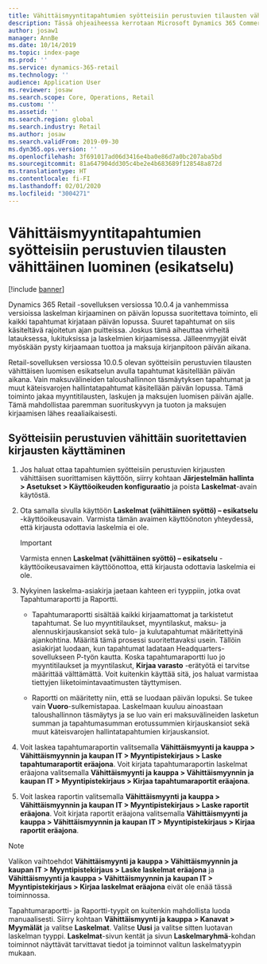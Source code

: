 ```yaml
---
title: Vähittäismyyntitapahtumien syötteisiin perustuvien tilausten vähittäinen luominen
description: Tässä ohjeaiheessa kerrotaan Microsoft Dynamics 365 Commerce -sovelluksen vähittäismyyntitapahtumien syötteisiin perustuvien tilausten vähittäisestä luomisesta.
author: josaw1
manager: AnnBe
ms.date: 10/14/2019
ms.topic: index-page
ms.prod: ''
ms.service: dynamics-365-retail
ms.technology: ''
audience: Application User
ms.reviewer: josaw
ms.search.scope: Core, Operations, Retail
ms.custom: ''
ms.assetid: ''
ms.search.region: global
ms.search.industry: Retail
ms.author: josaw
ms.search.validFrom: 2019-09-30
ms.dyn365.ops.version: ''
ms.openlocfilehash: 3f691017ad06d3416e4ba0e86d7a0bc207aba5bd
ms.sourcegitcommit: 81a647904dd305c4be2e4b683689f128548a872d
ms.translationtype: HT
ms.contentlocale: fi-FI
ms.lasthandoff: 02/01/2020
ms.locfileid: "3004271"
---
```

# <a name="trickle-feed-based-order-creation-for-retail-store-transactions-public-preview"></a>Vähittäismyyntitapahtumien syötteisiin perustuvien tilausten vähittäinen luominen (esikatselu)

[!include [banner](includes/banner.md)]



Dynamics 365 Retail -sovelluksen versiossa 10.0.4 ja vanhemmissa versioissa laskelman kirjaaminen on päivän lopussa suoritettava toiminto, eli kaikki tapahtumat kirjataan päivän lopussa. Suuret tapahtumat on siis käsiteltävä rajoitetun ajan puitteissa. Joskus tämä aiheuttaa virheitä latauksessa, lukituksissa ja laskelmien kirjaamisessa. Jälleenmyyjät eivät myöskään pysty kirjaamaan tuottoa ja maksuja kirjanpitoon päivän aikana.

Retail-sovelluksen versiossa 10.0.5 olevan syötteisiin perustuvien tilausten vähittäisen luomisen esikatselun avulla tapahtumat käsitellään päivän aikana. Vain maksuvälineiden taloushallinnon täsmäytyksen tapahtumat ja muut käteisvarojen hallintatapahtumat käsitellään päivän lopussa. Tämä toiminto jakaa myyntitilausten, laskujen ja maksujen luomisen päivän ajalle. Tämä mahdollistaa paremman suorituskyvyn ja tuoton ja maksujen kirjaamisen lähes reaaliaikaisesti. 


## <a name="how-to-use-trickle-feed-based-posting"></a>Syötteisiin perustuvien vähittäin suoritettavien kirjausten käyttäminen
  
1. Jos haluat ottaa tapahtumien syötteisiin perustuvien kirjausten vähittäisen suorittamisen käyttöön, siirry kohtaan **Järjestelmän hallinta > Asetukset > Käyttöoikeuden konfiguraatio** ja poista **Laskelmat**-avain käytöstä.

2. Ota samalla sivulla käyttöön **Laskelmat (vähittäinen syöttö) – esikatselu** -käyttöoikeusavain. Varmista tämän avaimen käyttöönoton yhteydessä, että kirjausta odottavia laskelmia ei ole. 

    > [!Important]
    > Varmista ennen **Laskelmat (vähittäinen syöttö) – esikatselu** -käyttöoikeusavaimen käyttöönottoa, että kirjausta odottavia laskelmia ei ole.

3. Nykyinen laskelma-asiakirja jaetaan kahteen eri tyyppiin, jotka ovat Tapahtumaraportti ja Raportti.

      - Tapahtumaraportti sisältää kaikki kirjaamattomat ja tarkistetut tapahtumat. Se luo myyntitilaukset, myyntilaskut, maksu- ja alennuskirjauskansiot sekä tulo- ja kulutapahtumat määritettyinä ajankohtina. Määritä tämä prosessi suoritettavaksi usein. Tällöin asiakirjat luodaan, kun tapahtumat ladataan Headquarters-sovellukseen P-työn kautta. Koska tapahtumaraportti luo jo myyntitilaukset ja myyntilaskut, **Kirjaa varasto** -erätyötä ei tarvitse määrittää välttämättä. Voit kuitenkin käyttää sitä, jos haluat varmistaa tiettyjen liiketoimintavaatimusten täyttymisen.  
      
     - Raportti on määritetty niin, että se luodaan päivän lopuksi. Se tukee vain **Vuoro**-sulkemistapaa. Laskelmaan kuuluu ainoastaan taloushallinnon täsmäytys ja se luo vain eri maksuvälineiden lasketun summan ja tapahtumasumman erotussummien kirjauskansiot sekä muut käteisvarojen hallintatapahtumien kirjauskansiot.   

4. Voit laskea tapahtumaraportin valitsemalla **Vähittäismyynti ja kauppa > Vähittäismyynnin ja kaupan IT > Myyntipistekirjaus > Laske tapahtumaraportit eräajona**. Voit kirjata tapahtumaraportin laskelmat eräajona valitsemalla **Vähittäismyynti ja kauppa > Vähittäismyynnin ja kaupan IT > Myyntipistekirjaus > Kirjaa tapahtumaraportit eräajona**.

5. Voit laskea raportin valitsemalla **Vähittäismyynti ja kauppa > Vähittäismyynnin ja kaupan IT > Myyntipistekirjaus > Laske raportit eräajona**. Voit kirjata raportit eräajona valitsemalla **Vähittäismyynti ja kauppa > Vähittäismyynnin ja kaupan IT > Myyntipistekirjaus > Kirjaa raportit eräajona**.

> [!NOTE]
> Valikon vaihtoehdot **Vähittäismyynti ja kauppa > Vähittäismyynnin ja kaupan IT > Myyntipistekirjaus > Laske laskelmat eräajona** ja **Vähittäismyynti ja kauppa > Vähittäismyynnin ja kaupan IT > Myyntipistekirjaus > Kirjaa laskelmat eräajona** eivät ole enää tässä toiminnossa.

Tapahtumaraportti- ja Raportti-tyypit on kuitenkin mahdollista luoda manuaalisesti. Siirry kohtaan **Vähittäismyynti ja kauppa > Kanavat > Myymälät** ja valitse **Laskelmat**. Valitse **Uusi** ja valitse sitten luotavan laskelman tyyppi. **Laskelmat**-sivun kentät ja sivun **Laskelmaryhmä**-kohdan toiminnot näyttävät tarvittavat tiedot ja toiminnot valitun laskelmatyypin mukaan.
